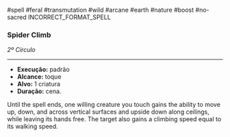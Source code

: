 #spell #feral #transmutation #wild #arcane #earth #nature #boost #no-sacred 
INCORRECT_FORMAT_SPELL
### Spider Climb
*2º Círculo*
___
- **Execução:** padrão
- **Alcance:** toque
- **Alvo:** 1 criatura
- **Duração:** cena.

Until the spell ends, one willing creature you touch gains the ability to move up, down, and across vertical surfaces and upside down along ceilings, while leaving its hands free. The target also gains a climbing speed equal to its walking speed.
